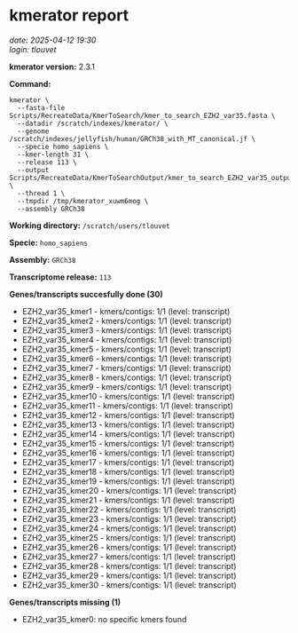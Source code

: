 # kmerator report
*date: 2025-04-12 19:30*  
*login: tlouvet*

**kmerator version:** 2.3.1

**Command:**

```
kmerator \
  --fasta-file Scripts/RecreateData/KmerToSearch/kmer_to_search_EZH2_var35.fasta \
  --datadir /scratch/indexes/kmerator/ \
  --genome /scratch/indexes/jellyfish/human/GRCh38_with_MT_canonical.jf \
  --specie homo_sapiens \
  --kmer-length 31 \
  --release 113 \
  --output Scripts/RecreateData/KmerToSearchOutput/kmer_to_search_EZH2_var35_output \
  --thread 1 \
  --tmpdir /tmp/kmerator_xuwm6mog \
  --assembly GRCh38
```

**Working directory:** `/scratch/users/tlouvet`

**Specie:** `homo_sapiens`

**Assembly:** `GRCh38`

**Transcriptome release:** `113`

**Genes/transcripts succesfully done (30)**

- EZH2_var35_kmer1 - kmers/contigs: 1/1 (level: transcript)
- EZH2_var35_kmer2 - kmers/contigs: 1/1 (level: transcript)
- EZH2_var35_kmer3 - kmers/contigs: 1/1 (level: transcript)
- EZH2_var35_kmer4 - kmers/contigs: 1/1 (level: transcript)
- EZH2_var35_kmer5 - kmers/contigs: 1/1 (level: transcript)
- EZH2_var35_kmer6 - kmers/contigs: 1/1 (level: transcript)
- EZH2_var35_kmer7 - kmers/contigs: 1/1 (level: transcript)
- EZH2_var35_kmer8 - kmers/contigs: 1/1 (level: transcript)
- EZH2_var35_kmer9 - kmers/contigs: 1/1 (level: transcript)
- EZH2_var35_kmer10 - kmers/contigs: 1/1 (level: transcript)
- EZH2_var35_kmer11 - kmers/contigs: 1/1 (level: transcript)
- EZH2_var35_kmer12 - kmers/contigs: 1/1 (level: transcript)
- EZH2_var35_kmer13 - kmers/contigs: 1/1 (level: transcript)
- EZH2_var35_kmer14 - kmers/contigs: 1/1 (level: transcript)
- EZH2_var35_kmer15 - kmers/contigs: 1/1 (level: transcript)
- EZH2_var35_kmer16 - kmers/contigs: 1/1 (level: transcript)
- EZH2_var35_kmer17 - kmers/contigs: 1/1 (level: transcript)
- EZH2_var35_kmer18 - kmers/contigs: 1/1 (level: transcript)
- EZH2_var35_kmer19 - kmers/contigs: 1/1 (level: transcript)
- EZH2_var35_kmer20 - kmers/contigs: 1/1 (level: transcript)
- EZH2_var35_kmer21 - kmers/contigs: 1/1 (level: transcript)
- EZH2_var35_kmer22 - kmers/contigs: 1/1 (level: transcript)
- EZH2_var35_kmer23 - kmers/contigs: 1/1 (level: transcript)
- EZH2_var35_kmer24 - kmers/contigs: 1/1 (level: transcript)
- EZH2_var35_kmer25 - kmers/contigs: 1/1 (level: transcript)
- EZH2_var35_kmer26 - kmers/contigs: 1/1 (level: transcript)
- EZH2_var35_kmer27 - kmers/contigs: 1/1 (level: transcript)
- EZH2_var35_kmer28 - kmers/contigs: 1/1 (level: transcript)
- EZH2_var35_kmer29 - kmers/contigs: 1/1 (level: transcript)
- EZH2_var35_kmer30 - kmers/contigs: 1/1 (level: transcript)


**Genes/transcripts missing (1)**

- EZH2_var35_kmer0: no specific kmers found
